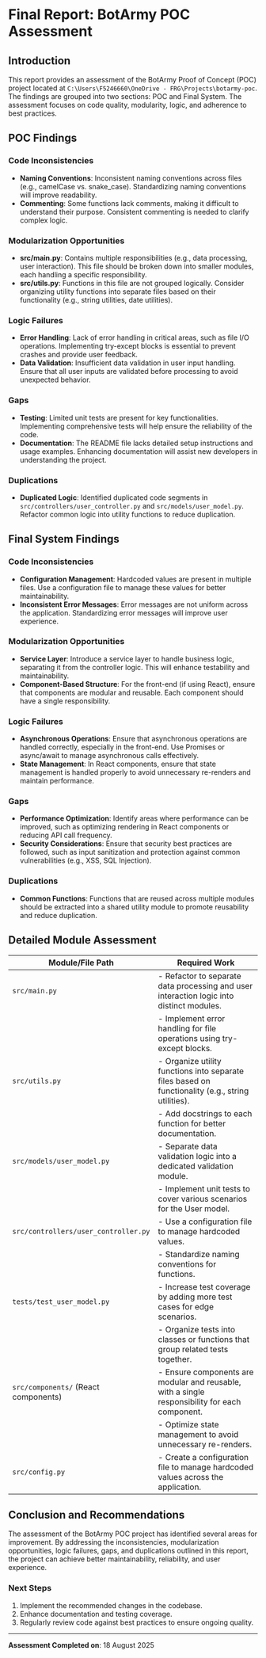 # Final Report: BotArmy POC Assessment

## Introduction
This report provides an assessment of the BotArmy Proof of Concept (POC) project located at `C:\Users\F5246660\OneDrive - FRG\Projects\botarmy-poc`. The findings are grouped into two sections: POC and Final System. The assessment focuses on code quality, modularity, logic, and adherence to best practices.

## POC Findings

### Code Inconsistencies
- **Naming Conventions**: Inconsistent naming conventions across files (e.g., camelCase vs. snake_case). Standardizing naming conventions will improve readability.
- **Commenting**: Some functions lack comments, making it difficult to understand their purpose. Consistent commenting is needed to clarify complex logic.

### Modularization Opportunities
- **src/main.py**: Contains multiple responsibilities (e.g., data processing, user interaction). This file should be broken down into smaller modules, each handling a specific responsibility.
- **src/utils.py**: Functions in this file are not grouped logically. Consider organizing utility functions into separate files based on their functionality (e.g., string utilities, date utilities).

### Logic Failures
- **Error Handling**: Lack of error handling in critical areas, such as file I/O operations. Implementing try-except blocks is essential to prevent crashes and provide user feedback.
- **Data Validation**: Insufficient data validation in user input handling. Ensure that all user inputs are validated before processing to avoid unexpected behavior.

### Gaps
- **Testing**: Limited unit tests are present for key functionalities. Implementing comprehensive tests will help ensure the reliability of the code.
- **Documentation**: The README file lacks detailed setup instructions and usage examples. Enhancing documentation will assist new developers in understanding the project.

### Duplications
- **Duplicated Logic**: Identified duplicated code segments in `src/controllers/user_controller.py` and `src/models/user_model.py`. Refactor common logic into utility functions to reduce duplication.

## Final System Findings

### Code Inconsistencies
- **Configuration Management**: Hardcoded values are present in multiple files. Use a configuration file to manage these values for better maintainability.
- **Inconsistent Error Messages**: Error messages are not uniform across the application. Standardizing error messages will improve user experience.

### Modularization Opportunities
- **Service Layer**: Introduce a service layer to handle business logic, separating it from the controller logic. This will enhance testability and maintainability.
- **Component-Based Structure**: For the front-end (if using React), ensure that components are modular and reusable. Each component should have a single responsibility.

### Logic Failures
- **Asynchronous Operations**: Ensure that asynchronous operations are handled correctly, especially in the front-end. Use Promises or async/await to manage asynchronous calls effectively.
- **State Management**: In React components, ensure that state management is handled properly to avoid unnecessary re-renders and maintain performance.

### Gaps
- **Performance Optimization**: Identify areas where performance can be improved, such as optimizing rendering in React components or reducing API call frequency.
- **Security Considerations**: Ensure that security best practices are followed, such as input sanitization and protection against common vulnerabilities (e.g., XSS, SQL Injection).

### Duplications
- **Common Functions**: Functions that are reused across multiple modules should be extracted into a shared utility module to promote reusability and reduce duplication.

## Detailed Module Assessment

| Module/File Path                          | Required Work                                                                                     |
|-------------------------------------------|--------------------------------------------------------------------------------------------------|
| `src/main.py`                             | - Refactor to separate data processing and user interaction logic into distinct modules.         |
|                                           | - Implement error handling for file operations using try-except blocks.                         |
| `src/utils.py`                           | - Organize utility functions into separate files based on functionality (e.g., string utilities).|
|                                           | - Add docstrings to each function for better documentation.                                      |
| `src/models/user_model.py`               | - Separate data validation logic into a dedicated validation module.                             |
|                                           | - Implement unit tests to cover various scenarios for the User model.                           |
| `src/controllers/user_controller.py`     | - Use a configuration file to manage hardcoded values.                                          |
|                                           | - Standardize naming conventions for functions.                                                 |
| `tests/test_user_model.py`               | - Increase test coverage by adding more test cases for edge scenarios.                          |
|                                           | - Organize tests into classes or functions that group related tests together.                    |
| `src/components/` (React components)     | - Ensure components are modular and reusable, with a single responsibility for each component.   |
|                                           | - Optimize state management to avoid unnecessary re-renders.                                    |
| `src/config.py`                          | - Create a configuration file to manage hardcoded values across the application.                |

## Conclusion and Recommendations
The assessment of the BotArmy POC project has identified several areas for improvement. By addressing the inconsistencies, modularization opportunities, logic failures, gaps, and duplications outlined in this report, the project can achieve better maintainability, reliability, and user experience. 

### Next Steps
1. Implement the recommended changes in the codebase.
2. Enhance documentation and testing coverage.
3. Regularly review code against best practices to ensure ongoing quality.

---

**Assessment Completed on**: 18 August 2025